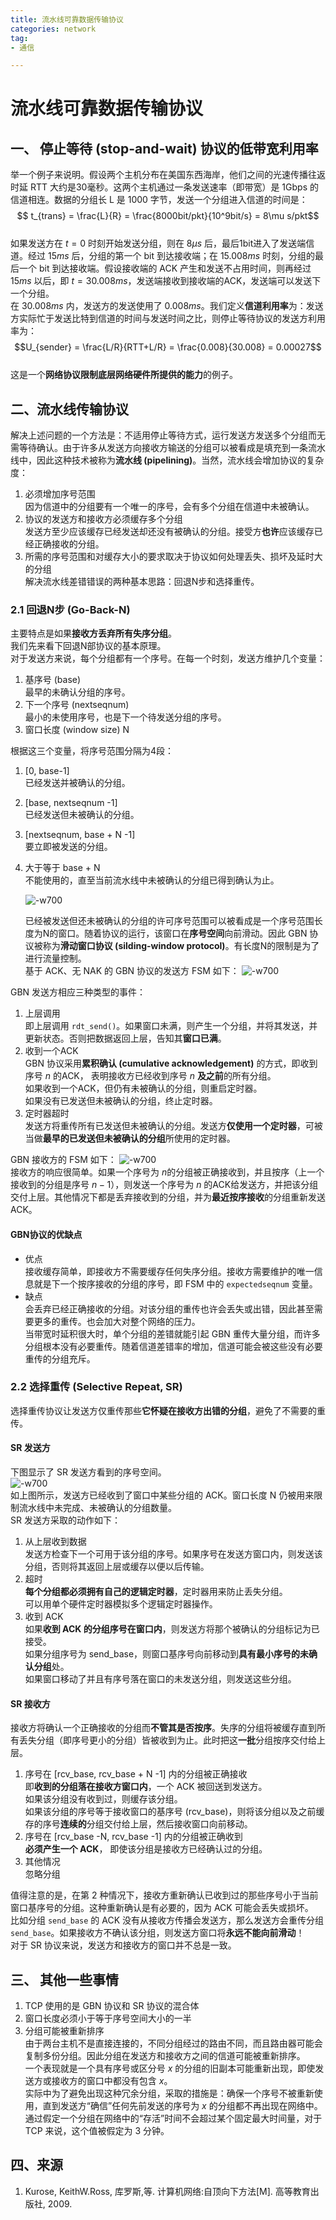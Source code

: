 ```yaml
---
title: 流水线可靠数据传输协议   
categories: network  
tag:    
- 通信

---
```

# 流水线可靠数据传输协议  
## 一、 停止等待 (stop-and-wait) 协议的低带宽利用率  
举一个例子来说明。假设两个主机分布在美国东西海岸，他们之间的光速传播往返时延 RTT 大约是30毫秒。这两个主机通过一条发送速率（即带宽）是 1Gbps 的信道相连。数据的分组长 L 是 1000 字节，发送一个分组进入信道的时间是：  
$$ t_{trans} = \frac{L}{R} = \frac{8000bit/pkt}{10^9bit/s} = 8\mu s/pkt$$    
如果发送方在 $t=0$ 时刻开始发送分组，则在 $8\mu s$ 后，最后1bit进入了发送端信道。经过 $15ms$ 后，分组的第一个 bit 到达接收端；在 $15.008ms$ 时刻，分组的最后一个 bit 到达接收端。假设接收端的 ACK 产生和发送不占用时间，则再经过 $15ms$ 以后，即 $t=30.008ms$，发送端接收到接收端的ACK，发送端可以发送下一个分组。  
在 $30.008ms$ 内，发送方的发送使用了 $0.008ms$。我们定义**信道利用率**为：发送方实际忙于发送比特到信道的时间与发送时间之比，则停止等待协议的发送方利用率为：  
$$U_{sender} = \frac{L/R}{RTT+L/R} = \frac{0.008}{30.008} = 0.00027$$    
这是一个**网络协议限制底层网络硬件所提供的能力**的例子。  
## 二、流水线传输协议  
解决上述问题的一个方法是：不适用停止等待方式，运行发送方发送多个分组而无需等待确认。由于许多从发送方向接收方输送的分组可以被看成是填充到一条流水线中，因此这种技术被称为**流水线 (pipelining)**。当然，流水线会增加协议的复杂度：  

1. 必须增加序号范围    
    因为信道中的分组要有一个唯一的序号，会有多个分组在信道中未被确认。
2. 协议的发送方和接收方必须缓存多个分组  
    发送方至少应该缓存已经发送却还没有被确认的分组。接受方**也许**应该缓存已经正确接收的分组。  
3. 所需的序号范围和对缓存大小的要求取决于协议如何处理丢失、损坏及延时大的分组  
    解决流水线差错错误的两种基本思路：回退N步和选择重传。  

### 2.1 回退N步 (Go-Back-N)  
主要特点是如果**接收方丢弃所有失序分组**。  
我们先来看下回退N部协议的基本原理。  
对于发送方来说，每个分组都有一个序号。在每一个时刻，发送方维护几个变量：  

1. 基序号 (base)    
    最早的未确认分组的序号。
2. 下一个序号 (nextseqnum)    
    最小的未使用序号，也是下一个待发送分组的序号。  
3. 窗口长度 (window size) N  

根据这三个变量，将序号范围分隔为4段：  

1. [0, base-1]    
    已经发送并被确认的分组。
2. [base, nextseqnum -1]    
    已经发送但未被确认的分组。
3. [nextseqnum, base + N -1]      
    要立即被发送的分组。
4. 大于等于 base + N  
    不能使用的，直至当前流水线中未被确认的分组已得到确认为止。  
    
    
    ![-w700](http://oda58fqub.bkt.clouddn.com/14947707648612.jpg)    
    
    已经被发送但还未被确认的分组的许可序号范围可以被看成是一个序号范围长度为N的窗口。随着协议的运行，该窗口在**序号空间**向前滑动。因此 GBN 协议被称为**滑动窗口协议 (silding-window protocol)**。有长度N的限制是为了进行流量控制。  
    基于 ACK、无 NAK 的 GBN 协议的发送方 FSM 如下：
    ![-w700](http://oda58fqub.bkt.clouddn.com/14947714873604.jpg)    
    
GBN 发送方相应三种类型的事件：  

1. 上层调用    
    即上层调用 `rdt_send()`。如果窗口未满，则产生一个分组，并将其发送，并更新状态。否则把数据返回上层，告知其**窗口已满**。
2. 收到一个ACK    
    GBN 协议采用**累积确认 (cumulative acknowledgement)** 的方式，即收到序号 $n$ 的ACK， 表明接收方已经收到序号 $n$ **及之前**的所有分组。    
    如果收到一个ACK，但仍有未被确认的分组，则重启定时器。  
    如果没有已发送但未被确认的分组，终止定时器。
3. 定时器超时  
    发送方将重传所有已发送但未被确认的分组。发送方**仅使用一个定时器**，可被当做**最早的已发送但未被确认的分组**所使用的定时器。  
    
GBN 接收方的 FSM 如下：
    ![-w700](http://oda58fqub.bkt.clouddn.com/14947720967420.jpg)      
接收方的响应很简单。如果一个序号为 $n$的分组被正确接收到，并且按序（上一个接收到的分组是序号 $n-1$），则发送一个序号为 $n$ 的ACK给发送方，并把该分组交付上层。其他情况下都是丢弃接收到的分组，并为**最近按序接收**的分组重新发送 ACK。  
#### GBN协议的优缺点  
- 优点  
接收缓存简单，即接收方不需要缓存任何失序分组。接收方需要维护的唯一信息就是下一个按序接收的分组的序号，即 FSM 中的 `expectedseqnum` 变量。  
- 缺点  
    会丢弃已经正确接收的分组。对该分组的重传也许会丢失或出错，因此甚至需要更多的重传。也会加大对整个网络的压力。  
    当带宽时延积很大时，单个分组的差错就能引起 GBN 重传大量分组，而许多分组根本没有必要重传。随着信道差错率的增加，信道可能会被这些没有必要重传的分组充斥。
    
### 2.2 选择重传 (Selective Repeat, SR)  
选择重传协议让发送方仅重传那些**它怀疑在接收方出错的分组**，避免了不需要的重传。  
#### SR 发送方
下图显示了 SR 发送方看到的序号空间。  
![-w700](http://oda58fqub.bkt.clouddn.com/14947729881854.jpg)   
如上图所示，发送方已经收到了窗口中某些分组的 ACK。窗口长度 N 仍被用来限制流水线中未完成、未被确认的分组数量。  
SR 发送方采取的动作如下：  

1.  从上层收到数据    
    发送方检查下一个可用于该分组的序号。如果序号在发送方窗口内，则发送该分组，否则将其返回上层或缓存以便以后传输。
2. 超时    
    **每个分组都必须拥有自己的逻辑定时器**，定时器用来防止丢失分组。  
    可以用单个硬件定时器模拟多个逻辑定时器操作。
3. 收到 ACK  
    如果**收到 ACK 的分组序号在窗口内**，则发送方将那个被确认的分组标记为已接受。  
    如果分组序号为 send_base，则窗口基序号向前移动到**具有最小序号的未确认分组**处。  
    如果窗口移动了并且有序号落在窗口的未发送分组，则发送这些分组。

#### SR 接收方  
接收方将确认一个正确接收的分组而**不管其是否按序**。失序的分组将被缓存直到所有丢失分组（即序号更小的分组）皆被收到为止。此时把这**一批**分组按序交付给上层。  

1. 序号在 [rcv_base, rcv_base + N -1] 内的分组被正确接收  
    即**收到的分组落在接收方窗口内**，一个 ACK 被回送到发送方。  
    如果该分组没有收到过，则缓存该分组。  
    如果该分组的序号等于接收窗口的基序号 (rcv_base)，则将该分组以及之前缓存的序号**连续的**分组交付给上层，然后接收窗口向前移动。
2. 序号在 [rcv_base -N, rcv_base -1] 内的分组被正确收到    
    **必须产生一个 ACK**， 即使该分组是接收方已经确认过的分组。
3. 其他情况  
    忽略分组

值得注意的是，在第 2 种情况下，接收方重新确认已收到过的那些序号小于当前窗口基序号的分组。这种重新确认是有必要的，因为 ACK 可能会丢失或损坏。  
比如分组 `send_base` 的 ACK 没有从接收方传播会发送方，那么发送方会重传分组 `send_base`。如果接收方不确认该分组，则发送方窗口将**永远不能向前滑动**！  
对于 SR 协议来说，发送方和接收方的窗口并不总是一致。  

## 三、 其他一些事情
1. TCP 使用的是 GBN 协议和 SR 协议的混合体  
1. 窗口长度必须小于等于序号空间大小的一半  
2. 分组可能被重新排序    
    由于两台主机不是直接连接的，不同分组经过的路由不同，而且路由器可能会复制多份分组。因此分组在发送方和接收方之间的信道可能被重新排序。  
    一个表现就是一个具有序号或区分号 $x$ 的分组的旧副本可能重新出现，即使发送方或接收方的窗口中都没有包含 $x$。  
    实际中为了避免出现这种冗余分组，采取的措施是：确保一个序号不被重新使用，直到发送方“确信”任何先前发送的序号为 $x$ 的分组都不再出现在网络中。通过假定一个分组在网络中的“存活”时间不会超过某个固定最大时间量，对于 TCP 来说，这个值被假定为 3 分钟。

## 四、来源  
1.  Kurose, KeithW.Ross, 库罗斯,等. 计算机网络:自顶向下方法[M]. 高等教育出版社, 2009.








